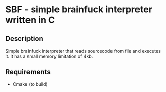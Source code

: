 SBF - simple brainfuck interpreter written in C
====================

Description
--------------------

Simple brainfuck interpreter that reads sourcecode from file and executes it.
It has a small memory limitation of 4kb.

Requirements
--------------------

- Cmake (to build)

